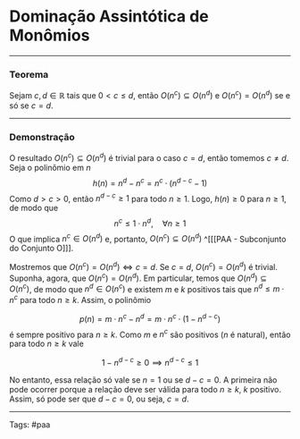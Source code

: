 
# Dominação Assintótica de Monômios

---

### Teorema

Sejam $c,d \in \mathbb{R}$ tais que $0 < c \leq d$, então $O(n^c) \subseteq O(n^d)$ e $O(n^c) = O(n^d)$ se e só se $c=d$.

---

### Demonstração

O resultado $O(n^c) \subseteq O(n^d)$ é trivial para o caso $c=d$, então tomemos $c \neq d$. Seja o polinômio em $n$
$$h(n) = n^d - n^c = n^c \cdot(n^{d-c} - 1)$$
Como $d > c > 0$, então $n^{d-c} \geq 1$ para todo $n \geq 1$. Logo, $h(n) \geq 0$ para $n \geq 1$, de modo que
$$
n^c \leq 1 \cdot n^d, \quad \forall n \geq 1
$$
O que implica $n^c \in O(n^d)$ e, portanto, $O(n^c) \subseteq O(n^d)$ ^[[[PAA - Subconjunto do Conjunto O]]]. 

Mostremos que $O(n^c)=O(n^d) \iff c =d$. Se $c=d$, $O(n^c)=O(n^d)$ é trivial. Suponha, agora, que $O(n^c) = O(n^d)$. Em particular, temos que $O(n^d) \subseteq O(n^c)$, de modo que $n^d \in O(n^c)$ e existem $m$ e $k$ positivos tais que $n^d \leq m \cdot n^c$ para todo $n \geq k$. Assim, o polinômio

$$
p(n) = m \cdot n^c - n^d = m \cdot n^c \cdot (1 - n^{d-c})
$$
é sempre positivo para $n \geq k$. Como $m$ e $n^c$ são positivos ($n$ é natural), então para todo $n \geq k$ vale

$$
1 - n^{d-c} \geq 0 \implies n^{d-c} \leq 1
$$

No entanto, essa relação só vale se $n = 1$ ou se $d-c=0$. A primeira não pode ocorrer porque a relação deve ser válida para todo $n \geq k$, $k$ positivo. Assim, só pode ser que $d - c = 0$, ou seja, $c = d$.

---

Tags: #paa

